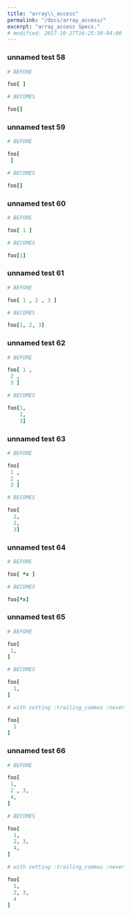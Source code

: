 ```yaml
---
title: "array\\_access"
permalink: "/docs/array_access/"
excerpt: "array_access Specs."
# modified: 2017-10-27T16:25:30-04:00
---
```

### unnamed test 58
```ruby
# BEFORE

foo[ ]

```
```ruby
# BECOMES

foo[]

```
### unnamed test 59
```ruby
# BEFORE

foo[
 ]

```
```ruby
# BECOMES

foo[]

```
### unnamed test 60
```ruby
# BEFORE

foo[ 1 ]

```
```ruby
# BECOMES

foo[1]

```
### unnamed test 61
```ruby
# BEFORE

foo[ 1 , 2 , 3 ]

```
```ruby
# BECOMES

foo[1, 2, 3]

```
### unnamed test 62
```ruby
# BEFORE

foo[ 1 ,
 2 ,
 3 ]

```
```ruby
# BECOMES

foo[1,
    2,
    3]

```
### unnamed test 63
```ruby
# BEFORE

foo[
 1 ,
 2 ,
 3 ]

```
```ruby
# BECOMES

foo[
  1,
  2,
  3]

```
### unnamed test 64
```ruby
# BEFORE

foo[ *x ]

```
```ruby
# BECOMES

foo[*x]

```
### unnamed test 65
```ruby
# BEFORE

foo[
 1,
]

```
```ruby
# BECOMES

foo[
  1,
]

```
```ruby
# with setting :trailing_commas :never

foo[
  1
]
```
### unnamed test 66
```ruby
# BEFORE

foo[
 1,
 2 , 3,
 4,
]

```
```ruby
# BECOMES

foo[
  1,
  2, 3,
  4,
]
```
```ruby
# with setting :trailing_commas :never

foo[
  1,
  2, 3,
  4
]
```
